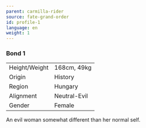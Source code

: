 ```yaml
---
parent: carmilla-rider
source: fate-grand-order
id: profile-1
language: en
weight: 1
---
```


### Bond 1

<table>
  <tr><td>Height/Weight</td><td>168cm, 49kg</td></tr>
  <tr><td>Origin</td><td>History</td></tr>
  <tr><td>Region</td><td>Hungary</td></tr>
  <tr><td>Alignment</td><td>Neutral-Evil</td></tr>
  <tr><td>Gender</td><td>Female</td></tr>
</table>

An evil woman somewhat different than her normal self.
